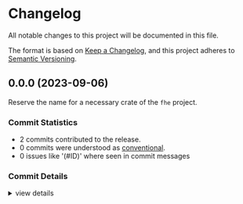 # Changelog

All notable changes to this project will be documented in this file.

The format is based on [Keep a Changelog](https://keepachangelog.com/en/1.0.0/),
and this project adheres to [Semantic Versioning](https://semver.org/spec/v2.0.0.html).

## 0.0.0 (2023-09-06)

Reserve the name for a necessary crate of the `fhe` project.

### Commit Statistics

<csr-read-only-do-not-edit/>

 - 2 commits contributed to the release.
 - 0 commits were understood as [conventional](https://www.conventionalcommits.org).
 - 0 issues like '(#ID)' where seen in commit messages

### Commit Details

<csr-read-only-do-not-edit/>

<details><summary>view details</summary>

 * **Uncategorized**
    - Fix publish false ([`938fafb`](https://github.com/tlepoint/fhe.rs/commit/938fafb176cc1dc2dd624d3dfa808607c4cd8323))
    - Move internal to crates ([`4c803e8`](https://github.com/tlepoint/fhe.rs/commit/4c803e81da1a6b713881d86f6bb54b3edd00db6c))
</details>
